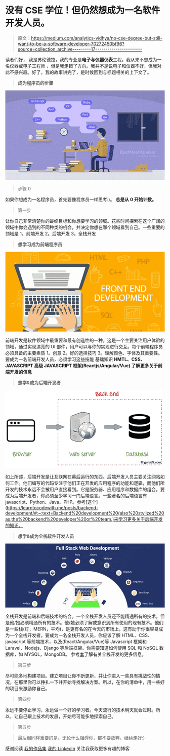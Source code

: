 # 没有 CSE 学位！但仍然想成为一名软件开发人员。

> 原文：<https://medium.com/analytics-vidhya/no-cse-degree-but-still-want-to-be-a-software-developer-70272450bf96?source=collection_archive---------17----------------------->

读者们好，
我是苏伦德拉，我的专业是**电子与仪器仪表**工程。我从来不想成为一名仪器或电子工程师
，但是我走错了方向。我并不是说电子和仪器不好，但我对此不感兴趣。好了，我的故事讲完了，是时候回到与标题相关的上下文了。

> **成为程序员的步骤**

![](img/33a653a76aa4c0a323fab032284813eb.png)

> 步骤 0

如果你想成为一名程序员，首先要像程序员一样思考:)。
**总是从 0 开始计数。**

> 第一步

让你自己非常清楚你的最终目标和你想要学习的领域。花些时间探索在这个广阔的领域中你会遇到的不同种类的机会，并决定你想在哪个领域看到自己。一些重要的领域是
1。前端开发
2。后端开发
3。全栈开发

> **想学习成为前端程序员**

![](img/4b6a3932e7c35d2e4e09c7890126e6c5.png)

前端开发是软件领域中最重要和最有创造性的一种。这是一个主要关注用户体验的领域，通过实现漂亮的 UI 部件，用户可以与你的实现进行交互。每个前端程序员必须具备的主要素质
1。创意
2。好的选择技巧
3。理解颜色、字体及其重要性。
要成为一名前端开发人员，必须学习这些技能
基础知识 **HMTL、CSS、JAVASCRIPT
高级 JAVASCRIPT 框架(Reactjs/Angular/Vue)
了解更多关于前端开发的信息**

> **想学&成为后端开发者**

![](img/30503c9cb887b1d8f1b12c41c19b77db.png)

如上所述，后端开发是让互联网在幕后运行的东西。后端开发人员主要关注网站如何工作。他们编写的代码专注于他们正在开发的应用程序的功能和逻辑，而他们所开发的技术永远不会被用户直接看到。它是服务器、应用程序和数据库的组合。要成为后端开发者，你必须至少学习一门后端语言。一些著名的后端语言有 javascript、Python、Java、PHP。参考[这个](https://learntocodewith.me/posts/backend-development/#:~:text=Backend%20development%20(also%20stylized%20as,the%20backend%20developer%20or%20team.)来学习更多关于后端开发的知识。

> **想学&成为全栈软件开发人员**

![](img/e1b96d0bc3a9d5157f4463c8e608cae0.png)

全栈开发是前端和后端技术的结合。一个全栈开发人员还不能精通所有的技术，但是他/她必须精通所有的技术。他/她必须了解或意识到所有使用的现有技术。他们是一些栈(灯，MERN，平均)，是更有名的在今天的市场上，这有助于你很容易成为一个全栈开发者。要成为一名全栈开发人员，你应该了解 HTML、CSS、javascript 等前端技术，以及(React/Angular/Vue)等 Javascript 框架和 Laravel、Nodejs、Django 等后端框架。你需要知道如何使用 SQL 和 NoSQL 数据库，如 MYSQL，MongoDB。
参考[本](https://careerfoundry.com/en/blog/web-development/what-is-a-full-stack-web-developer/)了解有关全栈开发的更多信息。

> 第三步

尽可能多地构建项目。建立项目让你不断更新，并让你进入一些具有挑战性的情况，在那里你可以挣扎一下并开始寻找解决方案。所以，在你的清单中，用一些好的项目来激励你自己。

> 第四步

永远不要停止学习，永远做一个好的学习者。今天流行的技术明天就会过时。所以，让自己跟上技术的发展，开始尽可能多地探索自己。

> 第五步

> 最后但同样重要的是。无论什么阻碍你，都不要放弃。继续走好:)

感谢阅读
[我的作品集](https://surendradev.netlify.app/)
[我的 Linkedin](https://www.linkedin.com/in/surendra-vadaparthy-07b145193/)
关注我获取更多有趣的博客